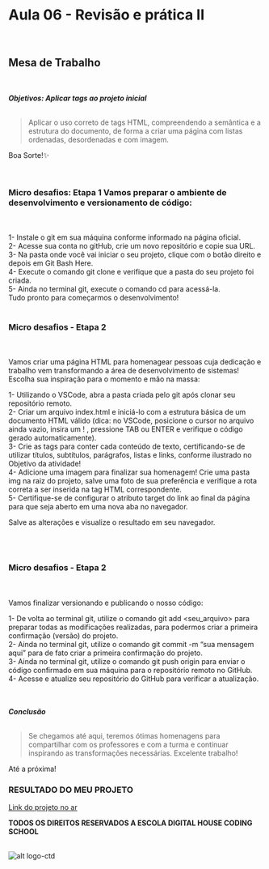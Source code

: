 # __Aula 06 -  Revisão e prática II__

<br>

## __Mesa de Trabalho__

<br>

__*Objetivos: Aplicar tags ao projeto inicial*__ 
<br><br>
>Aplicar o uso correto de tags HTML, compreendendo a semântica e a estrutura do documento, de forma a criar uma página com listas ordenadas, desordenadas e com imagem.

Boa Sorte!✨ 


<br>

###  __Micro desafios:  Etapa 1 Vamos preparar o ambiente de desenvolvimento e versionamento de código:__
  <br>

  <br>
  1- Instale o git em sua máquina conforme informado na página oficial. <br>
  2- Acesse sua conta no gitHub, crie um novo repositório e copie sua URL. <br>
  3- Na pasta onde você vai iniciar o seu projeto, clique com o botão direito e depois em Git Bash Here. <br>
  4- Execute o comando git clone <url_do_seu_repositorio> e verifique que a pasta do seu projeto foi criada.  <br>
  5- Ainda no terminal git, execute o comando cd <nome_da_pasta> para acessá-la. <br>
  Tudo pronto para começarmos o desenvolvimento!<br> <br>
  
###  __Micro desafios - Etapa 2__
<br><br>
Vamos criar uma página HTML para homenagear pessoas cuja dedicação e trabalho vem transformando a área de desenvolvimento de sistemas! Escolha sua inspiração para o momento e mão na massa:
<br>

1- Utilizando o VSCode, abra a pasta criada pelo git após clonar seu repositório remoto. <br>
2- Criar um arquivo index.html e iniciá-lo com a estrutura básica de um documento HTML válido (dica: no VSCode, posicione o cursor no arquivo ainda vazio, insira um  ! , pressione TAB ou ENTER e verifique o código gerado automaticamente). <br>
3- Crie as tags para conter cada conteúdo de texto, certificando-se de utilizar títulos, subtítulos, parágrafos, listas e links, conforme ilustrado no Objetivo da atividade! <br>
4- Adicione uma imagem para finalizar sua homenagem! Crie uma pasta img na raiz do projeto, salve uma foto de sua preferência e verifique a rota correta a ser inserida na tag HTML correspondente. <br>
5- Certifique-se de configurar o atributo target do link ao final da página para que seja aberto em uma nova aba no navegador. <br>

Salve as alterações e visualize o resultado em seu navegador.

 <br> <br>
 
 ###  __Micro desafios - Etapa 2__ 
 <br><br>
 Vamos finalizar versionando e publicando o nosso código: <br>
 
 1- De volta ao terminal git, utilize o comando git add <seu_arquivo> para preparar todas as modificações realizadas, para podermos criar a primeira confirmação (versão) do projeto. <br>
 2- Ainda no terminal git, utilize o comando git commit -m “sua mensagem aqui” para de fato criar a primeira confirmação do projeto. <br>
 3- Ainda no terminal git, utilize o comando git push origin para enviar o código confirmado em sua máquina para o repositório remoto no GitHub. <br>
 4- Acesse e atualize seu repositório do GitHub para verificar a atualização. <br>
 
<br><br>
___Conclusão___
<br><br>

>Se chegamos até aqui, teremos ótimas homenagens para compartilhar com os professores e com a turma e continuar inspirando as transformações necessárias. Excelente trabalho!

Até a próxima! 

### RESULTADO DO MEU PROJETO 
[Link do projeto no ar](https://soareslil.github.io/ctd-1bi-frontend1-a6-revisao/)


__TODOS OS DIREITOS RESERVADOS A ESCOLA DIGITAL HOUSE CODING SCHOOL__
<br> <br>

![alt logo-ctd](https://vidadeempresa.com.br/wp-content/uploads/2021/02/curso.png)
